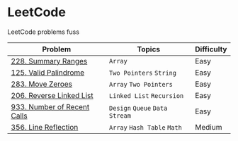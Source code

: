 # LeetCode

LeetCode problems fuss

| Problem | Topics | Difficulty |
| ------- | ------ | ---------- |
| [228. Summary Ranges](https://leetcode.com/problems/summary-ranges/) | `Array` | Easy |
| [125. Valid Palindrome](https://leetcode.com/problems/valid-palindrome/) | `Two Pointers` `String` | Easy |
| [283. Move Zeroes](https://leetcode.com/problems/move-zeroes/) | `Array` `Two Pointers` | Easy |
| [206. Reverse Linked List](https://leetcode.com/problems/reverse-linked-list/) | `Linked List` `Recursion` | Easy |
| [933. Number of Recent Calls](https://leetcode.com/problems/number-of-recent-calls/) | `Design` `Queue` `Data Stream` | Easy |
| [356. Line Reflection](https://github.com/doocs/leetcode/blob/main/solution/0300-0399/0356.Line%20Reflection/README_EN.md) | `Array` `Hash Table` `Math` | Medium |
